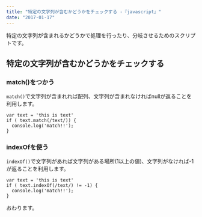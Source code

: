 ```yaml
---
title: "特定の文字列が含むかどうかをチェックする -『javascript』"
date: "2017-01-17"
---
```


特定の文字列が含まれるかどうかで処理を行ったり、分岐させるためのスクリプトです。

## 特定の文字列が含むかどうかをチェックする

### match()をつかう

`match()`で文字列が含まれれば配列、文字列が含まれなければnullが返ることを利用します。

```
var text = 'this is text'
if ( text.match(/text/)) {
  console.log('match!!');
}

```

### indexOfを使う

`indexOf()`で文字列があれば文字列がある場所(1以上の値)、文字列がなければ-1が返ることを利用します。

```
var text = 'this is text'
if ( text.indexOf(/text/) != -1) {
  console.log('match!!');
}

```

おわります。
